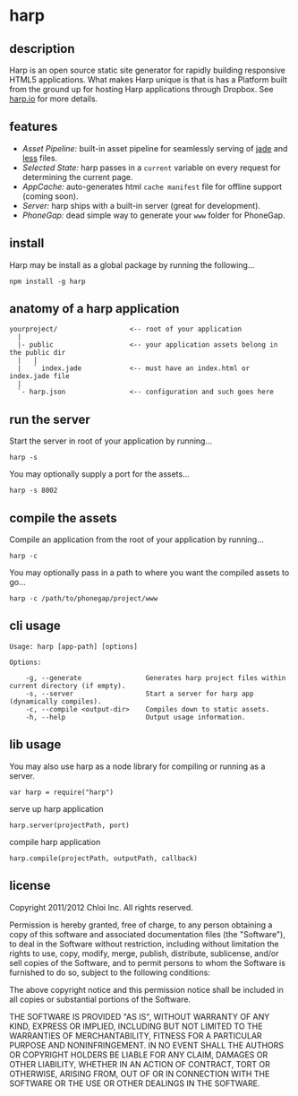 # harp

## description

Harp is an open source static site generator for rapidly building responsive HTML5 applications. What makes Harp unique is that is has a Platform built from the ground up for hosting Harp applications through Dropbox. See [harp.io](http://harp.io) for more details.

## features

  - *Asset Pipeline:* built-in asset pipeline for seamlessly serving of [jade](http://jade-lang.com/) and [less](http://lesscss.org/) files.
  - *Selected State:* harp passes in a `current` variable on every request for determining the current page.
  - *AppCache:* auto-generates html `cache manifest` file for offline support (coming soon).
  - *Server:* harp ships with a built-in server (great for development).
  - *PhoneGap:* dead simple way to generate your `www` folder for PhoneGap.

## install

Harp may be install as a global package by running the following...

    npm install -g harp

## anatomy of a harp application

    yourproject/                  <-- root of your application
      |
      |- public                   <-- your application assets belong in the public dir
      |   |
      |   ` index.jade            <-- must have an index.html or index.jade file
      |
      `- harp.json                <-- configuration and such goes here

## run the server

Start the server in root of your application by running...

    harp -s
    
You may optionally supply a port for the assets...

    harp -s 8002
    
## compile the assets

Compile an application from the root of your application by running...

    harp -c
    
You may optionally pass in a path to where you want the compiled assets to go...

    harp -c /path/to/phonegap/project/www

## cli usage

    Usage: harp [app-path] [options]

    Options:

        -g, --generate                Generates harp project files within current directory (if empty).
        -s, --server                  Start a server for harp app (dynamically compiles).
        -c, --compile <output-dir>    Compiles down to static assets.
        -h, --help                    Output usage information.


## lib usage

You may also use harp as a node library for compiling or running as a server.

    var harp = require("harp")

serve up harp application

    harp.server(projectPath, port)

compile harp application

    harp.compile(projectPath, outputPath, callback)

## license

Copyright 2011/2012 Chloi Inc. All rights reserved.

Permission is hereby granted, free of charge, to any person obtaining a copy of this software and associated documentation files (the "Software"), to deal in the Software without restriction, including without limitation the rights to use, copy, modify, merge, publish, distribute, sublicense, and/or sell copies of the Software, and to permit persons to whom the Software is furnished to do so, subject to the following conditions:

The above copyright notice and this permission notice shall be included in all copies or substantial portions of the Software.

THE SOFTWARE IS PROVIDED "AS IS", WITHOUT WARRANTY OF ANY KIND, EXPRESS OR IMPLIED, INCLUDING BUT NOT LIMITED TO THE WARRANTIES OF MERCHANTABILITY, FITNESS FOR A PARTICULAR PURPOSE AND NONINFRINGEMENT. IN NO EVENT SHALL THE AUTHORS OR COPYRIGHT HOLDERS BE LIABLE FOR ANY CLAIM, DAMAGES OR OTHER LIABILITY, WHETHER IN AN ACTION OF CONTRACT, TORT OR OTHERWISE, ARISING FROM, OUT OF OR IN CONNECTION WITH THE SOFTWARE OR THE USE OR OTHER DEALINGS IN THE SOFTWARE.


